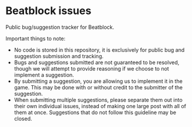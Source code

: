 # Beatblock issues
Public bug/suggestion tracker for Beatblock.

Important things to note:
- No code is stored in this repository, it is exclusively for public bug and suggestion submission and tracking.
- Bugs and suggestions submitted are not guaranteed to be resolved, though we will attempt to provide reasoning if we choose to not implement a suggestion.
- By submitting a suggestion, you are allowing us to implement it in the game. This may be done with or without credit to the submitter of the suggestion.
- When submitting multiple suggestions, please separate them out into their own individual issues, instead of making one large post with all of them at once. Suggestions that do not follow this guideline may be closed.
